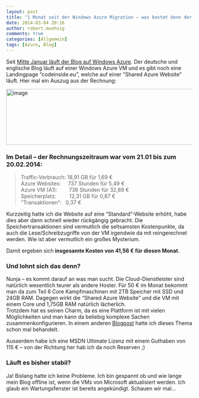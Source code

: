 ```yaml
---
layout: post
title: "1 Monat seit der Windows Azure Migration – was kostet denn der Spaß?"
date: 2014-03-04 20:16
author: robert.muehsig
comments: true
categories: [Allgemein]
tags: [Azure, Blog]
---
```

<p>Seit <a href="http://blog.codeinside.eu/2014/02/01/umzug-auf-windows-azure-vms-wordpress-migration-dns-nderungen/">Mitte Januar läuft der Blog auf Windows Azure</a>. Der deutsche und englische Blog läuft auf einer Windows Azure VM und es gibt noch eine Landingpage “codeinside.eu”, welche auf einer “Shared Azure Website” läuft. Hier mal ein Auszug aus der Rechnung:</p> <p><a href="http://blog.codeinside.eu/wp-content/uploads/image1996.png"><img title="image" style="border-top: 0px; border-right: 0px; background-image: none; border-bottom: 0px; padding-top: 0px; padding-left: 0px; border-left: 0px; display: inline; padding-right: 0px" border="0" alt="image" src="http://blog.codeinside.eu/wp-content/uploads/image_thumb1132.png" width="570" height="150"></a></p> <h3>Im Detail – der Rechnungszeitraum war vom 21.01 bis zum 20.02.2014:</h3> <blockquote> <p>Traffic-Verbrauch: 18,91 GB für 1,69 €<br>Azure Websites:&nbsp;&nbsp;&nbsp;&nbsp; 737 Stunden für 5,49 €<br>Azure VM (A1):&nbsp;&nbsp;&nbsp;&nbsp;&nbsp;&nbsp;&nbsp; 736 Stunden für 32,89 €<br>Speicherplatz:&nbsp;&nbsp;&nbsp;&nbsp;&nbsp;&nbsp;&nbsp;&nbsp; 12,31 GB für 0,87 €<br>”Transaktionen”:&nbsp;&nbsp; 0,37 €</p></blockquote> <p>Kurzzeitig hatte ich die Website auf eine “Standard”-Website erhöht, habe dies aber dann schnell wieder rückgängig gebracht. Die Speichertransaktionen sind vermutlich die seltsamsten Kostenpunkte, da auch die Lese/Schreibzugriffe von der VM irgendwie da mit reingerechnet werden. Wie ist aber vermutlich ein großes Mysterium.</p> <p>Damit ergeben sich<strong> insgesamte Kosten von 41,56 € für diesen Monat</strong>. </p> <h3>Und lohnt sich das denn?</h3> <p>Nunja – es kommt darauf an was man sucht. Die Cloud-Dienstleister sind natürlich wesentlich teurer als andere Hoster. Für 50 € im Monat bekommt man da zum Teil 8 Core Kampfmaschinen mit 2TB Speicher mit SSD und 24GB RAM. Dagegen wirkt die “Shared Azure Website” und die VM mit einem Core und 1,75GB RAM natürlich lächerlich. <br>Trotzdem hat es seinen Charm, da es eine Plattform ist mit vielen Möglichkeiten und man kann da beliebig komplexe Sachen zusammenkonfigurieren. In einem anderen <a href="http://blog.codeinside.eu/2012/03/09/cloud-computing-vs-traditionelle-hoster-fr-eine-web-app/">Blogpost</a> hatte ich dieses Thema schon mal behandelt.</p> <p>Ausserdem habe ich eine MSDN Ultimate Lizenz mit einem Guthaben von 115 € – von der Richtung her hab ich da noch Reserven ;)</p> <h3>Läuft es bisher stabil?</h3> <p>Ja! Bislang hatte ich keine Probleme. Ich bin gespannt ob und wie lange mein Blog offline ist, wenn die VMs von Microsoft aktualisiert werden. Ich glaub ein Wartungsfenster ist bereits angekündigt. Schauen wir mal…</p>
